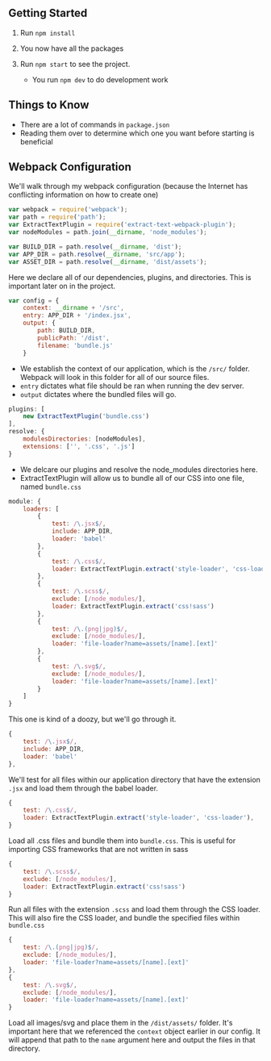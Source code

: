 ## Getting Started
1) Run `npm install`

2) You now have all the packages

3) Run `npm start` to see the project.
    * You run `npm dev` to do development work

## Things to Know
 * There are a lot of commands in `package.json`
 * Reading them over to determine which one you want before starting is beneficial

## Webpack Configuration
We'll walk through my webpack configuration (because the Internet has conflicting information on how to create one)

```javascript
var webpack = require('webpack');
var path = require('path');
var ExtractTextPlugin = require('extract-text-webpack-plugin');
var nodeModules = path.join(__dirname, 'node_modules');

var BUILD_DIR = path.resolve(__dirname, 'dist');
var APP_DIR = path.resolve(__dirname, 'src/app');
var ASSET_DIR = path.resolve(__dirname, 'dist/assets');
```
Here we declare all of our dependencies, plugins, and directories. This is important later on in the project.

```javascript
var config = {
    context: __dirname + '/src',
    entry: APP_DIR + '/index.jsx',
    output: {
        path: BUILD_DIR,
        publicPath: '/dist',
        filename: 'bundle.js'
    }
```
* We establish the context of our application, which is the `/src/` folder. Webpack will look in this folder for all of our source files.
* `entry` dictates what file should be ran when running the dev server.
* `output` dictates where the bundled files will go.

```javascript
plugins: [
    new ExtractTextPlugin('bundle.css')
],
resolve: {
    modulesDirectories: [nodeModules],
    extensions: ['', '.css', '.js']
}
```
* We delcare our plugins and resolve the node_modules directories here.
* ExtractTextPlugin will allow us to bundle all of our CSS into one file, named `bundle.css`

```javascript
module: {
    loaders: [
        {
            test: /\.jsx$/,
            include: APP_DIR,
            loader: 'babel'
        },
        {
            test: /\.css$/,
            loader: ExtractTextPlugin.extract('style-loader', 'css-loader'),
        },
        {
            test: /\.scss$/,
            exclude: [/node_modules/],
            loader: ExtractTextPlugin.extract('css!sass')
        },
        {
            test: /\.(png|jpg)$/,
            exclude: [/node_modules/],
            loader: 'file-loader?name=assets/[name].[ext]'
        },
        {
            test: /\.svg$/,
            exclude: [/node_modules/],
            loader: 'file-loader?name=assets/[name].[ext]'
        }
    ]
}
```
This one is kind of a doozy, but we'll go through it.

```javascript
{
    test: /\.jsx$/,
    include: APP_DIR,
    loader: 'babel'
},
```
We'll test for all files within our application directory that have the extension `.jsx` and load them through the babel loader.

```javascript
{
    test: /\.css$/,
    loader: ExtractTextPlugin.extract('style-loader', 'css-loader'),
}
```
Load all .css files and bundle them into `bundle.css`. This is useful for importing CSS frameworks that are not written in sass

```javascript
{
    test: /\.scss$/,
    exclude: [/node_modules/],
    loader: ExtractTextPlugin.extract('css!sass')
}
```
Run all files with the extension `.scss` and load them through the CSS loader. This will also fire the CSS loader, and bundle the specified files within `bundle.css`

```javascript
{
    test: /\.(png|jpg)$/,
    exclude: [/node_modules/],
    loader: 'file-loader?name=assets/[name].[ext]'
},
{
    test: /\.svg$/,
    exclude: [/node_modules/],
    loader: 'file-loader?name=assets/[name].[ext]'
}
```
Load all images/svg and place them in the `/dist/assets/` folder. It's important here that we referenced the `context` object earlier in our config. It will append that path to the `name` argument here and output the files in that directory.
